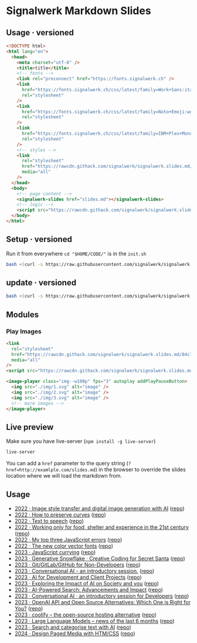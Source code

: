 # Signalwerk Markdown Slides

## Usage · versioned

```html
<!DOCTYPE html>
<html lang="en">
  <head>
    <meta charset="utf-8" />
    <title>title</title>
    <!-- fonts -->
    <link rel="preconnect" href="https://fonts.signalwerk.ch" />
    <link
      href="https://fonts.signalwerk.ch/css/latest/family=Work+Sans:ital,wght@0,100..900;1,100..900.css"
      rel="stylesheet"
    />
    <link
      href="https://fonts.signalwerk.ch/css/latest/family=Noto+Emoji:wght@300..700.css"
      rel="stylesheet"
    />
    <link
      href="https://fonts.signalwerk.ch/css/latest/family=IBM+Plex+Mono:ital,wght@0,400..700;1,400..700.css"
      rel="stylesheet"
    />
    <!-- styles -->
    <link
      rel="stylesheet"
      href="https://rawcdn.githack.com/signalwerk/signalwerk.slides.md/84c79cd/base.css"
      media="all"
    />
  </head>
  <body>
    <!-- page content -->
    <signalwerk-slides href="slides.md"></signalwerk-slides>
    <!-- logic -->
    <script src="https://rawcdn.githack.com/signalwerk/signalwerk.slides.md/84c79cd/index.js"></script>
  </body>
</html>
```

## Setup · versioned

Run it from everywhere `cd "$HOME/CODE/"` is in the `init.sh`

```sh
bash <(curl -s https://raw.githubusercontent.com/signalwerk/signalwerk.slides.md/main/init.sh)
```

## update · versioned

```sh
bash <(curl -s https://raw.githubusercontent.com/signalwerk/signalwerk.slides.md/main/update.sh)
```

## Modules

### Play Images

```html
<link
  rel="stylesheet"
  href="https://rawcdn.githack.com/signalwerk/signalwerk.slides.md/84c79cd/base.css"
  media="all"
/>
<script src="https://rawcdn.githack.com/signalwerk/signalwerk.slides.md/84c79cd/index.js"></script>

<image-player class="img--w100p" fps="3" autoplay addPlayPauseButton>
  <img src="./img/1.svg" alt="image" />
  <img src="./img/2.svg" alt="image" />
  <img src="./img/3.svg" alt="image" />
  <!-- more images -->
</image-player>
```

## Live preview

Make sure you have live-server (`npm install -g live-server`)

```sh
live-server
```

You can add a `href` parameter to the query string (`?href=http://examlple.com/slides.md`) in the browser to override the slides location where we will load the markdown from.

## Usage

- [2022 · Image style transfer and digital image generation with AI](https://signalwerk.github.io/talk.ai-image-generation/) ([repo](https://github.com/signalwerk/talk.ai-image-generation))
- [2022 · How to preserve curves](https://signalwerk.github.io/talk.preserve.curves/) ([repo](https://github.com/signalwerk/talk.preserve.curves))
- [2022 · Text to speech](https://signalwerk.github.io/talk.text-to-speech/) ([repo](https://github.com/signalwerk/talk.text-to-speech))
- [2022 · Working only for food, shelter and experience in the 21st century](https://signalwerk.github.io/talk.caminantes-grafico.project/) ([repo](https://github.com/signalwerk/talk.caminantes-grafico.project))
- [2022 · My top three JavaScript errors](https://signalwerk.github.io/talk.js-fails/) ([repo](https://github.com/signalwerk/talk.js-fails))
- [2022 · The new color vector fonts](https://signalwerk.github.io/talk.color-fonts/) ([repo](https://github.com/signalwerk/talk.color-fonts))
- [2023 · JavaScript currying](https://signalwerk.github.io/talk.js.currying/) ([repo](https://github.com/signalwerk/talk.js.currying))
- [2023 · Generative Snowflake · Creative Coding for Secret Santa](https://signalwerk.github.io/talk.visual.snowflake/) ([repo](https://github.com/signalwerk/talk.visual.snowflake))
- [2023 · Git/GitLab/GitHub for Non-Developers](https://signalwerk.github.io/talk.git-for-non-devs/) ([repo](https://github.com/signalwerk/talk.git-for-non-devs))
- [2023 · Conversational AI - an introductory session.](https://signalwerk.github.io/talk.conversational-ai-intro/) ([repo](https://github.com/signalwerk/talk.conversational-ai-intro))
- [2023 · AI for Development and Client Projects](https://signalwerk.github.io/talk.ai-development/) ([repo](https://github.com/signalwerk/talk.ai-development))
- [2023 · Exploring the Impact of AI on Society and you](https://signalwerk.github.io/talk.ai-explore-impact/) ([repo](https://github.com/signalwerk/talk.ai-explore-impact))
- [2023 · AI-Powered Search: Advancements and Impact](https://signalwerk.github.io/talk.ai-search/) ([repo](https://github.com/signalwerk/talk.ai-search))
- [2023 · Conversational AI · an introductory session for Developers](https://signalwerk.github.io/talk.conversational-ai-dev/) ([repo](https://github.com/signalwerk/talk.conversational-ai-dev))
- [2023 · OpenAI API and Open Source Alternatives: Which One is Right for You?](https://signalwerk.github.io/talk.ai-libre-and-openai-api/) ([repo](https://github.com/signalwerk/talk.ai-libre-and-openai-api))
- [2023 · coolify – the open-source hosting alternative](https://signalwerk.github.io/talk.coolify/) ([repo](https://github.com/signalwerk/talk.coolify))
- [2023 · Large Language Models – news of the last 6 months](https://signalwerk.github.io/talk.ai-llm-news-2023-Q3/) ([repo](https://github.com/signalwerk/talk.ai-llm-news-2023-Q3))
- [2023 · Search and categorise text with AI](https://signalwerk.github.io/talk.ai-embeddings-workshop/) ([repo](https://github.com/signalwerk/talk.ai-embeddings-workshop))
- [2024 · Design Paged Media with HTM/CSS](https://signalwerk.github.io/talk.paged-media/) ([repo](https://github.com/signalwerk/talk.paged-media))
